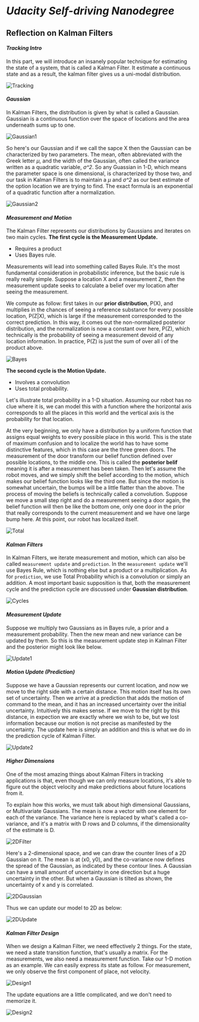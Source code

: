 # *Udacity Self-driving Nanodegree*

## Reflection on Kalman Filters

#### *Tracking Intro*

In this part, we will introduce an insanely popular technique for estimating the state of a system, that is called a Kalman Filter. It estimate a continuous state and as a result, the kalman filter gives us a uni-modal distribution.

![Tracking](imgs/KalmanFilters/Tracking.png)

#### *Gaussian*

In Kalman Filters, the distribution is given by what is called a Gaussian. Gaussian is a continuous function over the space of locations and the area underneath sums up to one.

![Gaussian1](imgs/KalmanFilters/Gaussian1.png)

So here's our Gaussian and if we call the sapce X then the Gaussian can be characterized by two parameters. The mean, often abbreviated with the Greek letter *μ*, and the width of the Gaussian, often called the variance written as a quadratic variable, *σ^2*. So any Guassian in 1-D, which means the parameter space is one dimensional, is characterized by those two, and our task in Kalman Filters is to maintain a *μ* and *σ^2* as our best estimate of the option location we are trying to find. The exact formula is an exponential of a quadratic function after a normalization.

![Gaussian2](imgs/KalmanFilters/Gaussian2.png)

#### *Measurement and Motion*

The Kalman Filter represents our distributions by Gaussians and iterates on two main cycles.
**The first cycle is the Measurement Update.**

* Requires a product
* Uses Bayes rule.

Measurements will lead into something called Bayes Rule. It's the most fundamental consideration in probabilistic inference, but the basic rule is really really simple. Suppose a location X and a measurement Z, then the measurement update seeks to calculate a belief over my location after seeing the measurement.

We compute as follow: first takes in our **prior distribution**, P(X), and multiplies in the chances of seeing a reference substance for every possible location, P(Z|X), which is large if the measurement corresponded to the correct prediction. In this way, it comes out the non-normalized posterior distribution, and the normalization is now a constant over here, P(Z), which technically is the probability of seeing a measurement devoid of any location information. In practice, P(Z) is just the sum of over all i of the product above.

![Bayes](imgs/KalmanFilters/Bayes.png)

**The second cycle is the Motion Update.**

* Involves a convolution
* Uses total probability.

Let's illustrate total probability in a 1-D situation. Assuming our robot has no clue where it is, we can model this with a function where the horizontal axis corresponds to all the places in this world and the vertical axis is the probability for that location.

At the very beginning, we only have a distribution by a uniform function that assigns equal weights to every possible place in this world. This is the state of maximum confusion and to localize the world has to have some distinctive features, which in this case are the three green doors. The measurement of the door transform our belief function defined over possible locations, to the middle one. This is called the **posterior belif** meaning it is after a measurement has been taken. Then let's assume the robot moves, and we simply shift the belief according to the motion, which makes our belief function looks like the third one. But since the motion is somewhat uncertain, the bumps will be a little flatter than the above. The process of moving the beliefs is technically called a convolution. Suppose we move a small step right and do a measurement seeing a door again, the belief function will then be like the bottom one, only one door in the prior that really corresponds to the current measurement and we have one large bump here. At this point, our robot has localized itself.

![Total](imgs/KalmanFilters/Total.png)

#### *Kalman Filters*

In Kalman Filters, we iterate measurement and motion, which can also be called `measurement update` and `prediction`. In the `measurement update` we'll use Bayes Rule, which is nothing else but a product or a multiplication. As for `prediction`, we use Total Probability which is a convolution or simply an addition. A most important basic supposition is that, both the measurement cycle and the prediction cycle are discussed under **Gaussian distribution**.

![Cycles](imgs/KalmanFilters/Cycles.png)

#### *Measurement Update*

Suppose we multiply two Gaussians as in Bayes rule, a prior and a measurement probability. Then the new mean and new variance can be updated by them. So this is the measurement update step in Kalman Filter and the posterior might look like below.

![Update1](imgs/KalmanFilters/Update1.png)

#### *Motion Update (Prediction)*

Suppose we have a Gaussian represents our current location, and now we move to the right side with a certain distance. This motion itself has its own set of uncertainty. Then we arrive at a prediction that adds the motion of command to the mean, and it has an increased uncertainty over the initial uncertainty. Intuitively this makes sense. If we move to the right by this distance, in expection we are exactly where we wish to be, but we lost information because our motion is not precise as manifested by the uncertainty. The update here is simply an addition and this is what we do in the prediction cycle of Kalman Filter.

![Update2](imgs/KalmanFilters/Update2.png)

#### *Higher Dimensions*

One of the most amazing things about Kalman Filters in tracking applications is that, even though we can only measure locations, it's able to figure out the object velocity and make predictions about future locations from it.

To explain how this works, we must talk about high dimensional Gaussians, or Multivariate Gaussians. The mean is now a vector with one element for each of the variance. The variance here is replaced by what's called a co-variance, and it's a matrix with D rows and D columns, if the dimensionality of the estimate is D.

![2DFilter](imgs/KalmanFilters/2DFilter.png)

Here's a 2-dimensional space, and we can draw the counter lines of a 2D Gaussian on it. The mean is at (x0, y0), and the co-variance now defines the spread of the Gaussian, as indicated by these contour lines. A Gaussian can have a small amount of uncertainty in one direction but a huge uncertainty in the other. But when a Gaussian is tilted as shown, the uncertainty of x and y is correlated.

![2DGaussian](imgs/KalmanFilters/2DGaussian.png)

Thus we can update our model to 2D as below:

![2DUpdate](imgs/KalmanFilters/2DUpdate.png)

#### *Kalman Filter Design*

When we design a Kalman Filter, we need effectively 2 things. For the state, we need a state transition function, that's usually a matrix. For the measurements, we also need a measurement function. Take our 1-D motion as an example. We can easily express its state as follow. For measurement, we only observe the first component of place, not velocity.

![Design1](imgs/KalmanFilters/Design1.png)

The update equations are a little complicated, and we don't need to memorize it.

![Design2](imgs/KalmanFilters/Design2.png)